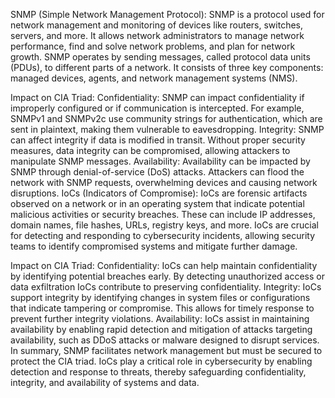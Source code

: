 SNMP (Simple Network Management Protocol):
SNMP is a protocol used for network management and monitoring of devices like routers, switches, servers, and more. It allows network administrators to manage network performance, find and solve network problems, and plan for network growth. SNMP operates by sending messages, called protocol data units (PDUs), to different parts of a network. It consists of three key components: managed devices, agents, and network management systems (NMS).

Impact on CIA Triad:
Confidentiality: SNMP can impact confidentiality if improperly configured or if communication is intercepted. For example, SNMPv1 and SNMPv2c use community strings for authentication, which are sent in plaintext, making them vulnerable to eavesdropping.
Integrity: SNMP can affect integrity if data is modified in transit. Without proper security measures, data integrity can be compromised, allowing attackers to manipulate SNMP messages.
Availability: Availability can be impacted by SNMP through denial-of-service (DoS) attacks. Attackers can flood the network with SNMP requests, overwhelming devices and causing network disruptions.
IoCs (Indicators of Compromise):
IoCs are forensic artifacts observed on a network or in an operating system that indicate potential malicious activities or security breaches. These can include IP addresses, domain names, file hashes, URLs, registry keys, and more. IoCs are crucial for detecting and responding to cybersecurity incidents, allowing security teams to identify compromised systems and mitigate further damage.

Impact on CIA Triad:
Confidentiality: IoCs can help maintain confidentiality by identifying potential breaches early. By detecting unauthorized access or data exfiltration IoCs contribute to preserving confidentiality.
Integrity: IoCs support integrity by identifying changes in system files or configurations that indicate tampering or compromise. This allows for timely response to prevent further integrity violations.
Availability: IoCs assist in maintaining availability by enabling rapid detection and mitigation of attacks targeting availability, such as DDoS attacks or malware designed to disrupt services.
In summary, SNMP facilitates network management but must be secured to protect the CIA triad. IoCs play a critical role in cybersecurity by enabling detection and response to threats, thereby safeguarding confidentiality, integrity, and availability of systems and data.